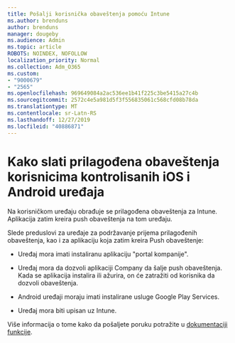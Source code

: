 ```yaml
---
title: Pošalji korisnička obaveštenja pomoću Intune
ms.author: brenduns
author: brenduns
manager: dougeby
ms.audience: Admin
ms.topic: article
ROBOTS: NOINDEX, NOFOLLOW
localization_priority: Normal
ms.collection: Adm_O365
ms.custom:
- "9000679"
- "2565"
ms.openlocfilehash: 969649084a2ac536ee1b41f225c3be5415a27c4b
ms.sourcegitcommit: 2572c4e5a981d5f3f556835061c568cfd08b78da
ms.translationtype: MT
ms.contentlocale: sr-Latn-RS
ms.lasthandoff: 12/27/2019
ms.locfileid: "40886871"
---
```

# <a name="how-to-send-custom-notifications-to-the-users-of-managed-ios-and-android-devices"></a>Kako slati prilagođena obaveštenja korisnicima kontrolisanih iOS i Android uređaja

Na korisničkom uređaju obrađuje se prilagođena obaveštenja za Intune. Aplikacija zatim kreira push obaveštenja na tom uređaju.

Slede preduslovi za uređaje za podržavanje prijema prilagođenih obaveštenja, kao i za aplikaciju koja zatim kreira Push obaveštenje:

- Uređaj mora imati instaliranu aplikaciju "portal kompanije".  

- Uređaj mora da dozvoli aplikaciji Company da šalje push obaveštenja. Kada se aplikacija instalira ili ažurira, on će zatražiti od korisnika da dozvoli obaveštenja.

- Android uređaji moraju imati instalirane usluge Google Play Services.

- Uređaj mora biti upisan uz Intune.

Više informacija o tome kako da pošaljete poruku potražite u [dokumentaciji funkcije](https://docs.microsoft.com/intune/custom-notifications).
